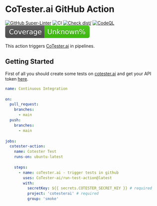 # CoTester.ai GitHub Action

[![GitHub Super-Linter](https://github.com/actions/typescript-action/actions/workflows/linter.yml/badge.svg)](https://github.com/super-linter/super-linter)
![CI](https://github.com/actions/typescript-action/actions/workflows/ci.yml/badge.svg)
[![Check dist/](https://github.com/actions/typescript-action/actions/workflows/check-dist.yml/badge.svg)](https://github.com/actions/typescript-action/actions/workflows/check-dist.yml)
[![CodeQL](https://github.com/actions/typescript-action/actions/workflows/codeql-analysis.yml/badge.svg)](https://github.com/actions/typescript-action/actions/workflows/codeql-analysis.yml)
[![Coverage](./badges/coverage.svg)](./badges/coverage.svg)

This action triggers [CoTester.ai](https://app.cotester.ai) in pipelines.

## Getting Started

First of all you should create some tests on
[cotester.ai](https://app.cotester.ai) and get your API token
[here](https://app.cotester.ai/settings/integrations).

```yaml
name: Continuous Integration

on:
  pull_request:
    branches:
      - main
  push:
    branches:
      - main

jobs:
  cotester-action:
    name: Cotester Test
    runs-on: ubuntu-latest

    steps:
      - name: coTester.ai - trigger tests in github
        uses: CoTester-ai/run-test-action@latest
        with:
          secretKey: ${{ secrets.COTESTER_SECRET_KEY }} # required
          project: 'cotesterai' # required
          group: 'smoke'
```
